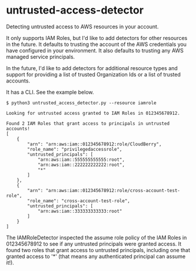 # untrusted-access-detector

Detecting untrusted access to AWS resources in your account. 

It only supports IAM Roles, but I'd like to add detectors for other resources in the future. It defaults to trusting the account of the AWS credentials you have configured in your environment. It also defaults to trusting any AWS managed service principals. 

In the future, I'd like to add detectors for additional resource types and support for providing a list of trusted Organization Ids or a list of trusted accounts.

It has a CLI. See the example below. 

```
$ python3 untrusted_access_detector.py --resource iamrole

Looking for untrusted access granted to IAM Roles in 012345678912.

Found 2 IAM Roles that grant access to principals in untrusted accounts!
[
    {
        "arn": "arn:aws:iam::012345678912:role/CloudBerry",
        "role_name": "privilegedaccessrole",
        "untrusted_principals": [
            "arn:aws:iam::555555555555:root",
            "arn:aws:iam::222222222222:root",
            "*"
        ]
    },
    {
        "arn": "arn:aws:iam::012345678912:role/cross-account-test-role",
        "role_name": "cross-account-test-role",
        "untrusted_principals": [
            "arn:aws:iam::333333333333:root"
        ]
    }
]
```

The IAMRoleDetector inspected the assume role policy of the IAM Roles in 012345678912 to see if any untrusted principals were granted access. It found two roles that grant access to untrusted principals, including one that granted access to '*' (that means any authenticated principal can assume it!).
